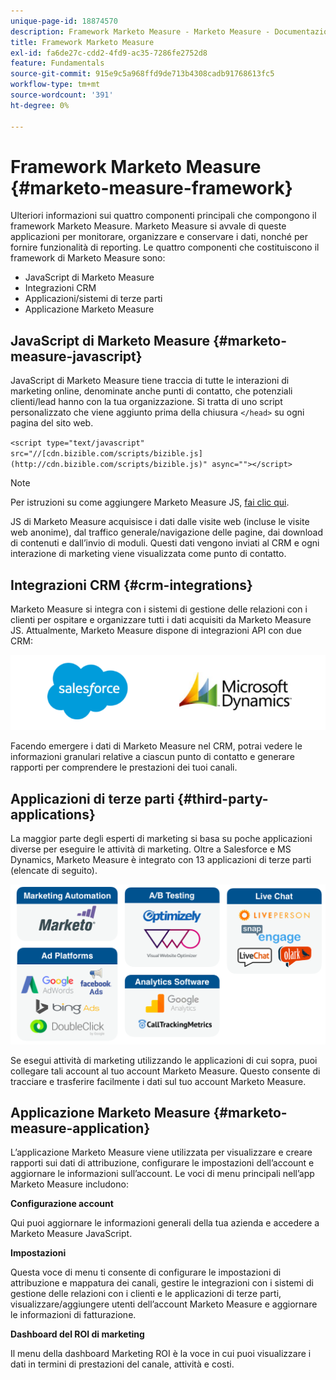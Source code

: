 ```yaml
---
unique-page-id: 18874570
description: Framework Marketo Measure - Marketo Measure - Documentazione del prodotto
title: Framework Marketo Measure
exl-id: fa6de27c-cdd2-4fd9-ac35-7286fe2752d8
feature: Fundamentals
source-git-commit: 915e9c5a968ffd9de713b4308cadb91768613fc5
workflow-type: tm+mt
source-wordcount: '391'
ht-degree: 0%

---
```


# Framework Marketo Measure {#marketo-measure-framework}

Ulteriori informazioni sui quattro componenti principali che compongono il framework Marketo Measure. Marketo Measure si avvale di queste applicazioni per monitorare, organizzare e conservare i dati, nonché per fornire funzionalità di reporting. Le quattro componenti che costituiscono il framework di Marketo Measure sono:

* JavaScript di Marketo Measure
* Integrazioni CRM
* Applicazioni/sistemi di terze parti
* Applicazione Marketo Measure

## JavaScript di Marketo Measure {#marketo-measure-javascript}

JavaScript di Marketo Measure tiene traccia di tutte le interazioni di marketing online, denominate anche punti di contatto, che potenziali clienti/lead hanno con la tua organizzazione. Si tratta di uno script personalizzato che viene aggiunto prima della chiusura `</head>` su ogni pagina del sito web.

`<script type="text/javascript" src="//[cdn.bizible.com/scripts/bizible.js](http://cdn.bizible.com/scripts/bizible.js)" async=""></script>`

>[!NOTE]
>
>Per istruzioni su come aggiungere Marketo Measure JS, [fai clic qui](/help/marketo-measure-tracking/setting-up-tracking/adding-marketo-measure-script.md).

JS di Marketo Measure acquisisce i dati dalle visite web (incluse le visite web anonime), dal traffico generale/navigazione delle pagine, dai download di contenuti e dall’invio di moduli. Questi dati vengono inviati al CRM e ogni interazione di marketing viene visualizzata come punto di contatto.

## Integrazioni CRM {#crm-integrations}

Marketo Measure si integra con i sistemi di gestione delle relazioni con i clienti per ospitare e organizzare tutti i dati acquisiti da Marketo Measure JS. Attualmente, Marketo Measure dispone di integrazioni API con due CRM:

![](assets/1-2.png)

Facendo emergere i dati di Marketo Measure nel CRM, potrai vedere le informazioni granulari relative a ciascun punto di contatto e generare rapporti per comprendere le prestazioni dei tuoi canali.

## Applicazioni di terze parti {#third-party-applications}

La maggior parte degli esperti di marketing si basa su poche applicazioni diverse per eseguire le attività di marketing. Oltre a Salesforce e MS Dynamics, Marketo Measure è integrato con 13 applicazioni di terze parti (elencate di seguito).

![](assets/2-1.png)

Se esegui attività di marketing utilizzando le applicazioni di cui sopra, puoi collegare tali account al tuo account Marketo Measure. Questo consente di tracciare e trasferire facilmente i dati sul tuo account Marketo Measure.

## Applicazione Marketo Measure {#marketo-measure-application}

L’applicazione Marketo Measure viene utilizzata per visualizzare e creare rapporti sui dati di attribuzione, configurare le impostazioni dell’account e aggiornare le informazioni sull’account. Le voci di menu principali nell’app Marketo Measure includono:

**Configurazione account**

Qui puoi aggiornare le informazioni generali della tua azienda e accedere a Marketo Measure JavaScript.

**Impostazioni**

Questa voce di menu ti consente di configurare le impostazioni di attribuzione e mappatura dei canali, gestire le integrazioni con i sistemi di gestione delle relazioni con i clienti e le applicazioni di terze parti, visualizzare/aggiungere utenti dell’account Marketo Measure e aggiornare le informazioni di fatturazione.

**Dashboard del ROI di marketing**

Il menu della dashboard Marketing ROI è la voce in cui puoi visualizzare i dati in termini di prestazioni del canale, attività e costi.
